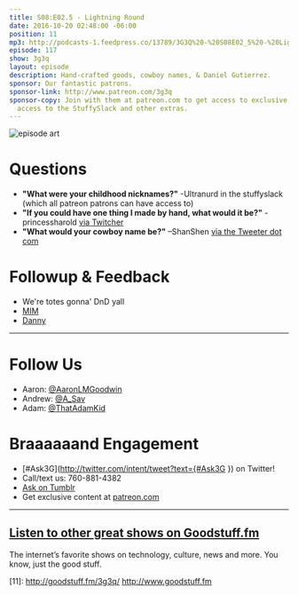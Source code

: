 ```yaml
---
title: S08:E02.5 - Lightning Round
date: 2016-10-20 02:48:00 -06:00
position: 11
mp3: http://podcasts-1.feedpress.co/13789/3G3Q%20-%20S08E02_5%20-%20Lightning%20Round.mp3
episode: 117
show: 3g3q
layout: episode
description: Hand-crafted goods, cowboy names, & Daniel Gutierrez.
sponsor: Our fantastic patrons.
sponsor-link: http://www.patreon.com/3g3q
sponsor-copy: Join with them at patreon.com to get access to exclusive bonus material,
  access to the StuffySlack and other extras.
---
```


![episode art][1]

# Questions

* **"What were your childhood nicknames?"** -Ultranurd in the stuffyslack (which all patreon patrons can have access to)
* **"If you could have one thing I made by hand, what would it be?"** -princessharold [via Twitcher][2]
* **"What would your cowboy name be?"** –ShanShen [via the Tweeter dot com][3]

# Followup & Feedback

* We're totes gonna' DnD yall
* [MIM][4]
* [Danny][5]

***

# Follow Us
* Aaron: [@AaronLMGoodwin](http://twitter.com/aaronlmgoodwin)
* Andrew: [@A_Sav](http://twitter.com/a_sav)
* Adam: [@ThatAdamKid](http://twitter.com/thatadamkid)

# Braaaaaand Engagement
* [#Ask3G](http://twitter.com/intent/tweet?text={#Ask3G }) on Twitter!
* Call/text us: 760-881-4382
* [Ask on Tumblr](http://3g3q.co/ask)
* Get exclusive content at [patreon.com](http://www.patreon.com/3g3q)

***

## [Listen to other great shows on Goodstuff.fm](http://goodstuff.fm/)
The internet’s favorite shows on technology, culture, news and more. You know, just the good stuff.

[1]: http://l.gdwn.co/11nVB.jpg
[2]: https://twitter.com/83285176/status/757947518353158145
[3]: https://twitter.com/2629451/status/759974993753174016
[4]: http://www.brianhamilton.info/mim
[5]: https://twitter.com/GutiNation
[6]: http://twitter.com/aaronlmgoodwin
[7]: http://twitter.com/a_sav
[8]: http://twitter.com/thatadamkid
[9]: http://3g3q.co/ask
[10]: http://www.patreon.com/3g3q
[11]: http://goodstuff.fm/3g3q/ http://www.goodstuff.fm
